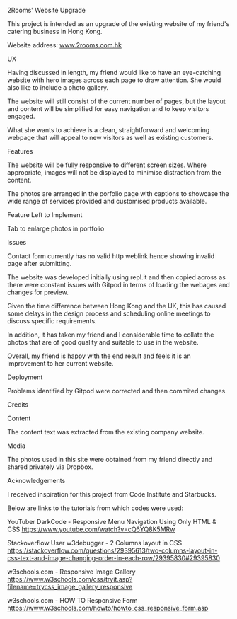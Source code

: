 2Rooms' Website Upgrade

This project is intended as an upgrade of the existing website of my friend's catering business in Hong Kong.

Website address: www.2rooms.com.hk

UX

Having discussed in length, my friend would like to have an eye-catching website with hero images across each page to draw attention. She would also like to include a photo gallery.

The website will still consist of the current number of pages, but the layout and content will be simplified for easy navigation and to keep visitors engaged.

What she wants to achieve is a clean, straightforward and welcoming webpage that will appeal to new visitors as well as existing customers.

Features

The website will be fully responsive to different screen sizes. Where appropriate, images will not be displayed to minimise distraction from the content.

The photos are arranged in the porfolio page with captions to showcase the wide range of services provided and customised products available.

Feature Left to Implement

Tab to enlarge photos in portfolio

Issues

Contact form currently has no valid http weblink hence showing invalid page after submitting.

The website was developed initially using repl.it and then copied across as there were constant issues with Gitpod in terms of loading the webages and changes for preview.

Given the time difference between Hong Kong and the UK, this has caused some delays in the design process and scheduling online meetings to discuss specific requirements.

In addition, it has taken my friend and I considerable time to collate the photos that are of good quality and suitable to use in the website.

Overall, my friend is happy with the end result and feels it is an improvement to her current website.

Deployment

Problems identified by Gitpod were corrected and then commited changes. 

Credits

Content

The content text was extracted from the existing company website.

Media

The photos used in this site were obtained from my friend directly and shared privately via Dropbox.

Acknowledgements

I received inspiration for this project from Code Institute and Starbucks.

Below are links to the tutorials from which codes were used:

YouTuber DarkCode - Responsive Menu Navigation Using Only HTML & CSS
https://www.youtube.com/watch?v=cQ6YQ8K5MRw

Stackoverflow User w3debugger - 2 Columns layout in CSS
https://stackoverflow.com/questions/29395613/two-columns-layout-in-css-text-and-image-changing-order-in-each-row/29395830#29395830

w3schools.com - Responsive Image Gallery
https://www.w3schools.com/css/tryit.asp?filename=trycss_image_gallery_responsive

w3schools.com - HOW TO Responsive Form
https://www.w3schools.com/howto/howto_css_responsive_form.asp
